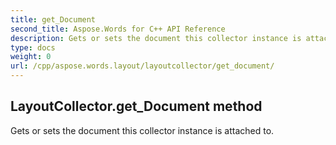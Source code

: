 ```yaml
---
title: get_Document
second_title: Aspose.Words for C++ API Reference
description: Gets or sets the document this collector instance is attached to. 
type: docs
weight: 0
url: /cpp/aspose.words.layout/layoutcollector/get_document/
---
```

## LayoutCollector.get_Document method


Gets or sets the document this collector instance is attached to.

